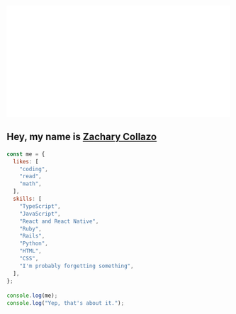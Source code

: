 <p align="center"><img src="./hello.svg" alt="Hello World" /></p>

## Hey, my name is [Zachary Collazo](https://github.com/ztcollazo)

```javascript
const me = {
  likes: [
    "coding",
    "read",
    "math",
  ],
  skills: [
    "TypeScript",
    "JavaScript",
    "React and React Native",
    "Ruby",
    "Rails",
    "Python",
    "HTML",
    "CSS",
    "I'm probably forgetting something",
  ],
};

console.log(me);
console.log("Yep, that's about it.");
```

